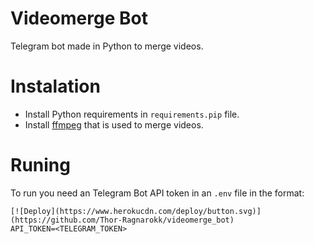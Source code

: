 # Videomerge Bot

Telegram bot made in Python to merge videos.

# Instalation

- Install Python requirements in `requirements.pip` file.
- Install [ffmpeg](https://ffmpeg.org/) that is used to merge videos.

# Runing

To run you need an Telegram Bot API token in an `.env` file in the format:
```
[![Deploy](https://www.herokucdn.com/deploy/button.svg)](https://github.com/Thor-Ragnarokk/videomerge_bot)
API_TOKEN=<TELEGRAM_TOKEN>
```
